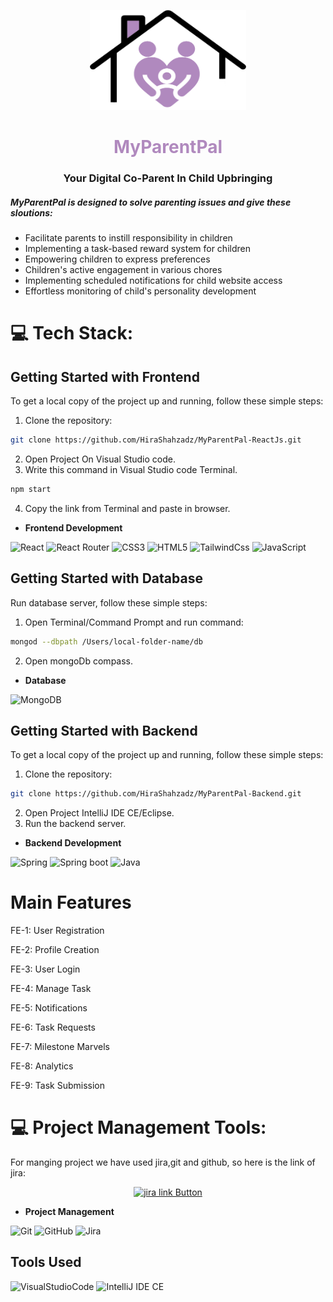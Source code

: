 <p align="center">
    <a href="https://hirashahzadz.github.io/MyParentPale/">
        <img src="https://github.com/HiraShahzadz/MyParentPal-ReactJs/blob/main/public/img/logo.png" alt="logo" width="250" height="160">
    </a>
</p>
<h1 align="center" style="color:#b089be;">MyParentPal</h1>
<h3 align="center">Your Digital Co-Parent In Child Upbringing</h3>

<h5 align="left">MyParentPal is designed to solve parenting issues and give these sloutions:</h5>

* Facilitate parents to instill responsibility in children
* Implementing a task-based reward system for children
* Empowering children to express preferences
* Children's active engagement in various chores
* Implementing scheduled notifications for child website access
* Effortless monitoring of child's personality development


# 💻 Tech Stack:

## Getting Started with Frontend

To get a local copy of the project up and running, follow these simple steps:

1. Clone the repository:

```bash
git clone https://github.com/HiraShahzadz/MyParentPal-ReactJs.git
```

2. Open Project On Visual Studio code.
3. Write this command in Visual Studio code Terminal.

```bash
npm start
```
4. Copy the link from Terminal and paste in browser.


- **Frontend Development**
  
![React](https://img.shields.io/badge/react-%2320232a.svg?style=for-the-badge&logo=react&logoColor=%2361DAFB)
![React Router](https://img.shields.io/badge/React_Router-CA4245?style=for-the-badge&logo=react-router&logoColor=white)
![CSS3](https://img.shields.io/badge/css3-%231572B6.svg?style=for-the-badge&logo=css3&logoColor=white) 
![HTML5](https://img.shields.io/badge/html5-%23E34F26.svg?style=for-the-badge&logo=html5&logoColor=white)
![TailwindCss](https://img.shields.io/badge/Tailwind%20Css-ffd351?style=for-the-badge&logo=tailwind&logoColor=white&color=blue)
![JavaScript](https://img.shields.io/badge/javascript-%23323330.svg?style=for-the-badge&logo=javascript&logoColor=%23F7DF1E)


## Getting Started with Database

Run database server, follow these simple steps:

1. Open Terminal/Command Prompt and run command:

```bash
mongod --dbpath /Users/local-folder-name/db
```

2. Open mongoDb compass.

- **Database**

![MongoDB](https://img.shields.io/badge/MongoDB-%234ea94b.svg?style=for-the-badge&logo=mongodb&logoColor=white) 

## Getting Started with Backend

To get a local copy of the project up and running, follow these simple steps:

1. Clone the repository:

```bash
git clone https://github.com/HiraShahzadz/MyParentPal-Backend.git
```

2. Open Project IntelliJ IDE CE/Eclipse.
3. Run the backend server.

- **Backend Development**

![Spring](https://img.shields.io/badge/spring-ffd351?style=for-the-badge&logo=spring&logoColor=white&color=green)
![Spring boot](https://img.shields.io/badge/spring-ffd351?style=for-the-badge&logo=springboot&logoColor=white&color=dark%20green)
![Java](https://img.shields.io/badge/Java-ffd351?style=for-the-badge&logo=java&logoColor=green&labelColor=green&color=red)

# Main Features
FE-1: User Registration

FE-2: Profile Creation

FE-3: User Login

FE-4: Manage Task

FE-5: Notifications

FE-6: Task Requests

FE-7: Milestone Marvels

FE-8: Analytics

FE-9: Task Submission


# 💻 Project Management Tools:

<p>For manging project we have used jira,git and github, so here is the link of jira:</p>
<p  align="center"><a  href="https://tarbeeyat.atlassian.net/jira/software/projects/NUR/boards/2">
    <img src="https://img.shields.io/badge/-Here%20is%20Jira%20link-<COLOR>?style=flat-square&logo=appveyor&logoColor=white" alt="jira link Button">
</a>
</p>

- **Project Management**
  
![Git](https://img.shields.io/badge/Git-ffd351?style=for-the-badge&logo=git&logoColor=white&color=orange)
![GitHub](https://img.shields.io/badge/Github-ffd351?style=for-the-badge&logo=GitHub&logoColor=white&color=black)
![Jira](https://img.shields.io/badge/Jira-ffd351?style=for-the-badge&logo=jira&logoColor=white&color=blue)

## Tools Used

![VisualStudioCode](https://img.shields.io/badge/Visual%20Studio%20Code-ffd351?style=for-the-badge&logo=tailwind&logoColor=white&color=blue)
![IntelliJ IDE CE](https://img.shields.io/badge/IntelliJ%20IDE%20CE-ffd351?style=for-the-badge&logo=tailwind&logoColor=white&color=orange)
